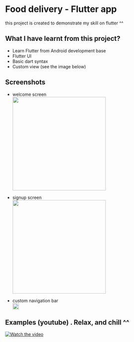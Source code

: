 
# Food delivery - Flutter app

this project is created to demonstrate my skill on flutter ^^




## What I have learnt from this project?

- Learn Flutter from Android development base
- Flutter UI
- Basic dart syntax
- Custom view (see the image below)


## Screenshots
- welcome screen
  <br/>
  <img src="https://scontent.fsgn2-6.fna.fbcdn.net/v/t1.15752-9/s1080x2048/246844610_1062733754529628_4281279289003785118_n.jpg?_nc_cat=110&ccb=1-5&_nc_sid=ae9488&_nc_ohc=RsSnHcVcKLUAX9nO1CY&_nc_ht=scontent.fsgn2-6.fna&oh=9d2439360ac1ca7cf5f785de26279511&oe=61A546E5" width="300">

- signup screen
  <br/>
  <img src="https://scontent.fsgn2-4.fna.fbcdn.net/v/t1.15752-9/s1080x2048/247930037_253566296735626_5641759937714845028_n.jpg?_nc_cat=109&ccb=1-5&_nc_sid=ae9488&_nc_ohc=kEQR5GaCFOgAX-NDncn&tn=kiNf16G3oX_J6Gj0&_nc_ht=scontent.fsgn2-4.fna&oh=93302fd9231f80215d7997f219809de5&oe=61A21C08" width="300">

- custom navigation bar
  <br/>
  <img src="https://scontent.fsgn2-4.fna.fbcdn.net/v/t1.15752-9/248399769_985391698711558_8720122237174640417_n.png?_nc_cat=101&ccb=1-5&_nc_sid=ae9488&_nc_ohc=tPDusncu3-QAX-eAmax&_nc_ht=scontent.fsgn2-4.fna&oh=69b459c0eaa83bfcbd6c0072262ae136&oe=61A5BB07" height="20">


## Examples (youtube) . Relax, and chill ^^

[![Watch the video](https://icdn.digitaltrends.com/image/digitaltrends/grubhub-2.jpg)](https://www.youtube.com/watch?v=dQw4w9WgXcQ)

  